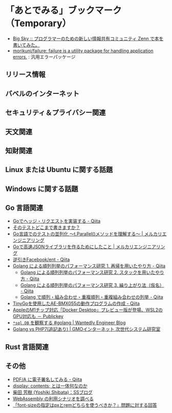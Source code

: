 # 「あとでみる」ブックマーク（Temporary）

- [Big Sky :: プログラマーのための新しい情報共有コミュニティ Zenn で本を書いてみた。](https://mattn.kaoriya.net/software/20200922133154.htm)
- [morikuni/failure: failure is a utility package for handling application errors.](https://github.com/morikuni/failure) : 汎用エラーパッケージ

## リリース情報


## バベルのインターネット


## セキュリティ＆プライバシー関連


## 天文関連


## 知財関連


## Linux または Ubuntu に関する話題


## Windows に関する話題


## Go 言語関連

- [Goでヘッジ・リクエストを実装する - Qiita](https://qiita.com/tfutada/items/750740d7d5977b1d72b8)
- [そのテストどこまで書きますか？](https://zenn.dev/flying_hato_bus/articles/6f60dee3930475)
- [Go言語でのテストの並列化 〜t.Parallel()メソッドを理解する〜 | メルカリエンジニアリング](https://engineering.mercari.com/blog/entry/how_to_use_t_parallel/)
- [Goで高速JSONライブラリを作るためにしたこと | メルカリエンジニアリング](https://engineering.mercari.com/blog/entry/1599563768-081104c850/)
- [逆引きFacebook/ent - Qiita](https://qiita.com/tomtwinkle/items/9ba3601e913981b0ac2f)
- [Golang による順列列挙のパフォーマンス研究 1. 再帰を用いたやり方 - Qiita](https://qiita.com/ikngtty/items/a494ff83f12646dee88f)
    - [Golang による順列列挙のパフォーマンス研究 2. スタックを用いたやり方 - Qiita](https://qiita.com/ikngtty/items/66c95a4e8517b4a9d8bb)
    - [Golang による順列列挙のパフォーマンス研究 3. 繰り上がり法（仮名） - Qiita](https://qiita.com/ikngtty/items/af7e222a78babe87b87e)
    - [Golang で順列・組み合わせ・重複順列・重複組み合わせの列挙 - Qiita](https://qiita.com/ikngtty/items/bbb864612d798e8292f8)
- [TinyGoを使用したAE-BMX055の動作プログラムの作成 - Qiita](https://qiita.com/Keisuke-Hongyo/items/f3779e9ddeec6641a44f)
- [AppleのM1チップ対応「Docker Desktop」プレビュー版が登場、WSL2のGPU対応も － Publickey](https://www.publickey1.jp/blog/20/applem1docker_desktopwsl2gpu.html)
- [`*sql.DB` を観察する #golang | Wantedly Engineer Blog](https://www.wantedly.com/companies/wantedly/post_articles/197571)
- [Golang vs PHP7(追記あり) | GMOインターネット 次世代システム研究室](https://recruit.gmo.jp/engineer/jisedai/engineer/jisedai/blog/golang-vs-php7/)

## Rust 言語関連


## その他

- [PDF/A に電子署名してみる - Qiita](https://qiita.com/trueroad/items/db29302229707b6114bc)
- [display: contents; とは一体何なのか](https://zenn.dev/skmtko/articles/3570173649f8da)
- [柴田 芳樹 (Yoshiki Shibata)：SSブログ](https://yshibata.blog.ss-blog.jp/)
- [WebAssembly の利用シナリオを調べる](https://zenn.dev/takewell/articles/11b80090137dcc)
- [「font-sizeの指定はpxとremどちらを使うべきか？」問題に対する回答](https://zenn.dev/tak_dcxi/articles/26280e7607bcd2)

<!-- eof -->
